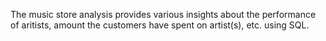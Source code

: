 The music store analysis provides various insights about the performance of aritists, amount the customers have spent on artist(s), etc. using SQL. 
